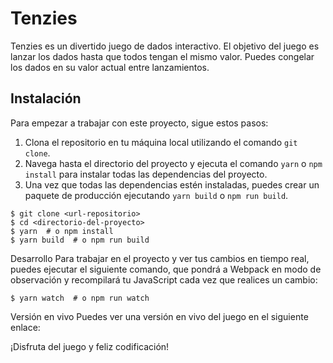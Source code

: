 # Tenzies

Tenzies es un divertido juego de dados interactivo. El objetivo del juego es lanzar los dados hasta que todos tengan el mismo valor. Puedes congelar los dados en su valor actual entre lanzamientos.

## Instalación

Para empezar a trabajar con este proyecto, sigue estos pasos:

1. Clona el repositorio en tu máquina local utilizando el comando `git clone`.
2. Navega hasta el directorio del proyecto y ejecuta el comando `yarn` o `npm install` para instalar todas las dependencias del proyecto.
3. Una vez que todas las dependencias estén instaladas, puedes crear un paquete de producción ejecutando `yarn build` o `npm run build`.

```
$ git clone <url-repositorio>
$ cd <directorio-del-proyecto>
$ yarn  # o npm install
$ yarn build  # o npm run build

```

Desarrollo
Para trabajar en el proyecto y ver tus cambios en tiempo real, puedes ejecutar el siguiente comando, que pondrá a Webpack en modo de observación y recompilará tu JavaScript cada vez que realices un cambio:

```
$ yarn watch  # o npm run watch
```
Versión en vivo
Puedes ver una versión en vivo del juego en el siguiente enlace: 


¡Disfruta del juego y feliz codificación!

